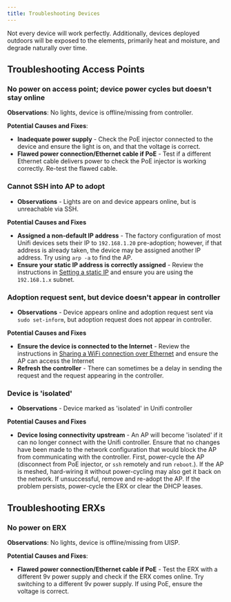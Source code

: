 ```yaml
---
title: Troubleshooting Devices
---
```


Not every device will work perfectly. Additionally, devices deployed outdoors will be exposed to the elements, primarily heat and moisture, and degrade naturally over time. 

## Troubleshooting Access Points
### No power on access point; device power cycles but doesn't stay online 
**Observations**: No lights, device is offline/missing from controller.

**Potential Causes and Fixes**:

* **Inadequate power supply** - Check the PoE injector connected to the device and ensure the light is on, and that the voltage is correct.
* **Flawed power connection/Ethernet cable if PoE** - Test if a different Ethernet cable delivers power to check the PoE injector is working correctly. Re-test the flawed cable.

### Cannot SSH into AP to adopt
* **Observations** - Lights are on and device appears online, but is unreachable via SSH.

**Potential Causes and Fixes**

* **Assigned a non-default IP address** - The factory configuration of most Unifi devices sets their IP to `192.168.1.20` pre-adoption; however, if that address is already taken, the device may be assigned another IP address. Try using `arp -a` to find the AP.
* **Ensure your static IP address is correctly assigned** - Review the instructions in [Setting a static IP](/device-configs/static-ip) and ensure you are using the `192.168.1.x` subnet.

### Adoption request sent, but device doesn't appear in controller
* **Observations** - Device appears online and adoption request sent via `sudo set-inform`, but adoption request does not appear in controller.

**Potential Causes and Fixes**

* **Ensure the device is connected to the Internet** - Review the instructions in [Sharing a WiFi connection over Ethernet](/device-configs/shared-connection) and ensure the AP can access the Internet
* **Refresh the controller** - There can sometimes be a delay in sending the request and the request appearing in the controller.

### Device is 'isolated'
* **Observations** - Device marked as 'isolated' in Unifi controller

**Potential Causes and Fixes**

* **Device losing connectivity upstream** - An AP will become 'isolated' if it can no longer connect with the Unifi controller. Ensure that no changes have been made to the network configuration that would block the AP from communicating with the controller. First, power-cycle the AP (disconnect from PoE injector, or `ssh` remotely and run `reboot`.). If the AP is meshed, hard-wiring it without power-cycling may also get it back on the network. If unsuccessful, remove and re-adopt the AP. If the problem persists, power-cycle the ERX or clear the DHCP leases. 

## Troubleshooting ERXs
### No power on ERX
**Observations**: No lights, device is offline/missing from UISP.

**Potential Causes and Fixes**:

* **Flawed power connection/Ethernet cable if PoE** - Test the ERX with a different 9v power supply and check if the ERX comes online. Try switching to a different 9v power supply. If using PoE, ensure the voltage is correct.
